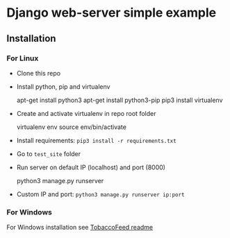 # Django web-server simple example

## Installation

### For Linux

* Clone this repo
* Install python, pip and virtualenv

	apt-get install python3
	apt-get install python3-pip
	pip3 install virtualenv

* Create and activate virtualenv in repo root folder

	virtualenv env
	source env/bin/activate

* Install requirements: `pip3 install -r requirements.txt`
* Go to `test_site` folder
* Run server on default IP (localhost) and port (8000)

	python3 manage.py runserver

* Custom IP and port: `python3 manage.py runserver ip:port`

### For Windows

For Windows installation see [TobaccoFeed readme](https://github.com/denis-koptev/TobaccoFeed)